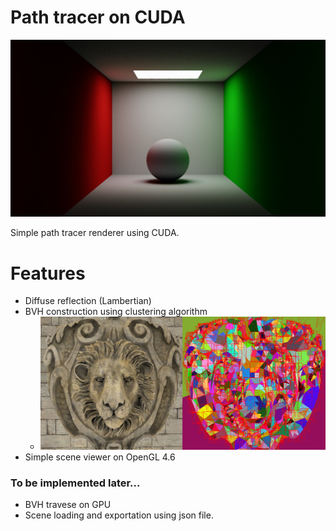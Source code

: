 # Path tracer on CUDA

![MainImg](./Img/Render/DiffuseRoom_MS8x2048spp_13min.png)

Simple path tracer renderer using CUDA.



# Features

- Diffuse reflection (Lambertian)
- BVH construction using clustering algorithm
  - ![BVH](./Img/Doc/BVH.png)
- Simple scene viewer on OpenGL 4.6

### To be implemented later...

- BVH travese on GPU
- Scene loading and exportation using json file.

